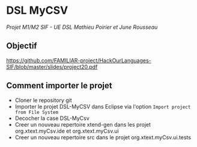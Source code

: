 # DSL MyCSV
*Projet M1/M2 SIF - UE DSL*
*Mathieu Poirier et June Rousseau*

## Objectif

https://github.com/FAMILIAR-project/HackOurLanguages-SIF/blob/master/slides/project20.pdf

## Comment importer le projet

- Cloner le repository git
- Importer le projet DSL-MyCSV dans Eclipse via l'option `Import project from File System`
- Decocher la case DSL-MyCsv
- Creer un nouveau repertoire xtend-gen dans les projet org.xtext.myCsv.ide et org.xtext.myCsv.ui
- Creer un nouveau repertoire src dans le projet org.xtext.myCsv.ui.tests
